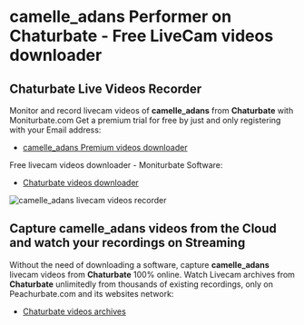 # camelle_adans Performer on Chaturbate - Free LiveCam videos downloader

## Chaturbate Live Videos Recorder

Monitor and record livecam videos of **camelle_adans** from **Chaturbate** with Moniturbate.com
Get a premium trial for free by just and only registering with your Email address:
* [camelle_adans Premium videos downloader](https://moniturbate.com/request-demo-licence-key.html)

Free livecam videos downloader - Moniturbate Software:
* [Chaturbate videos downloader](https://moniturbate.com/moniturbate-download-software.html)

![camelle_adans livecam videos recorder](https://peachurnet.com/templates/moniturbate-software.png)


## Capture camelle_adans videos from the Cloud and watch your recordings on Streaming

Without the need of downloading a software, capture **camelle_adans** livecam videos from **Chaturbate** 100% online.
Watch Livecam archives from **Chaturbate** unlimitedly from thousands of existing recordings, only on Peachurbate.com and its websites network:
* [Chaturbate videos archives](https://peachurnet.com/)